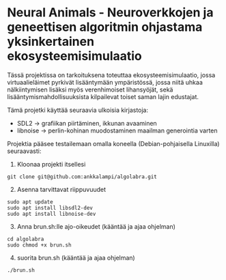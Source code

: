 # Neural Animals - Neuroverkkojen ja geneettisen algoritmin ohjastama yksinkertainen ekosysteemisimulaatio

Tässä projektissa on tarkoituksena toteuttaa ekosysteemisimulaatio, jossa virtuaalieläimet pyrkivät lisääntymään ympäristössä, jossa niitä uhkaa nälkiintymisen lisäksi myös verenhimoiset lihansyöjät, sekä lisääntymismahdollisuuksista kilpailevat toiset saman lajin edustajat.

Tämä projetki käyttää seuraavia ulkoisia kirjastoja:
- SDL2 -> grafiikan piirtäminen, ikkunan avaaminen 
- libnoise -> perlin-kohinan muodostaminen maailman generointia varten

Projektia pääsee testailemaan omalla koneella (Debian-pohjaisella Linuxilla) seuraavasti:

1. Kloonaa projekti itsellesi

```
git clone git@github.com:ankkalampi/algolabra.git
```

2. Asenna tarvittavat riippuvuudet

```
sudo apt update
sudo apt install libsdl2-dev
sudo apt install libnoise-dev
```

3. Anna brun.sh:lle ajo-oikeudet (kääntää ja ajaa ohjelman)

```
cd algolabra
sudo chmod +x brun.sh
```

4. suorita brun.sh (kääntää ja ajaa ohjelman)

```
./brun.sh
``` 
